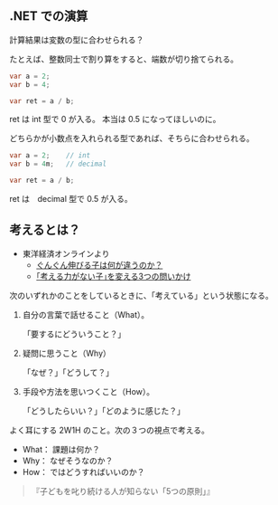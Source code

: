 ---
---


## .NET での演算

計算結果は変数の型に合わせられる？

たとえば、整数同士で割り算をすると、端数が切り捨てられる。

```cs
var a = 2;
var b = 4;

var ret = a / b;
```

ret は int 型で 0 が入る。
本当は 0.5 になってほしいのに。


どちらかが小数点を入れられる型であれば、そちらに合わせられる。

```cs
var a = 2;    // int
var b = 4m;   // decimal

var ret = a / b;
```

ret は　decimal 型で 0.5 が入る。



## 考えるとは？

- 東洋経済オンラインより
    - [ぐんぐん伸びる子は何が違うのか？](https://toyokeizai.net/category/gungun-child)
    - [｢考える力がない子｣を変える3つの問いかけ](https://toyokeizai.net/articles/-/190416?utm_source=yahoo&utm_medium=http&utm_campaign=link_back&utm_content=related)


次のいずれかのことをしているときに、「考えている」という状態になる。

1. 自分の言葉で話せること（What）。

    「要するにどういうこと？」

2. 疑問に思うこと（Why）

    「なぜ？」「どうして？」

3. 手段や方法を思いつくこと（How）。

    「どうしたらいい？」「どのように感じた？」


よく耳にする 2W1H のこと。次の３つの視点で考える。

- What： 課題は何か？
- Why： なぜそうなのか？
- How： ではどうすればいいのか？

> 『子どもを叱り続ける人が知らない「5つの原則」』





